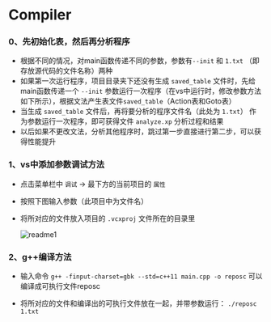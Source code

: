 # Compiler

### 0、先初始化表，然后再分析程序

* 根据不同的情况，对main函数传递不同的参数，参数有`--init` 和 `1.txt` （即存放源代码的文件名称）两种
* 如果第一次运行程序，项目目录夹下还没有生成 `saved_table` 文件时，先给main函数传递一个 `--init` 参数运行一次程序（在vs中运行时，修改参数方法如下所示），根据文法产生表文件`saved_table`（Action表和Goto表）
* 当生成 `saved_table` 文件后，再将要分析的程序文件名（此处为 `1.txt`） 作为参数运行一次程序，即可获得文件 `analyze.xp` 分析过程和结果
* 以后如果不更改文法，分析其他程序时，跳过第一步直接进行第二步，可以获得性能提升

### 1、vs中添加参数调试方法

* 点击菜单栏中 `调试` ->  最下方的当前项目的 `属性`

* 按照下图输入参数（此项目中为文件名）

* 将所对应的文件放入项目的 `.vcxproj` 文件所在的目录里

  ![readme1](./readme1.png)

### 2、g++编译方法

* 输入命令 `g++ -finput-charset=gbk --std=c++11 main.cpp -o reposc` 可以编译成可执行文件reposc

* 将所对应的文件和编译出的可执行文件放在一起，并带参数运行：
  `./reposc 1.txt`
